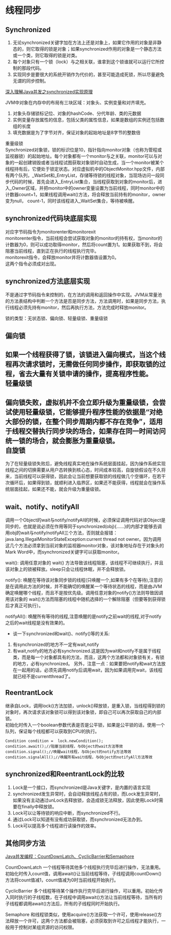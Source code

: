 线程同步
==================================
Synchronized
-----------------------------

1.  无论synchronized关键字加在方法上还是对象上，如果它作用的对象是非静态的，则它取得的锁是对象；如果synchronized作用的对象是一个静态方法或一个类，则它取得的锁是对类。 
2. 每个对象只有一个锁（lock）与之相关联，谁拿到这个锁谁就可以运行它所控制的那段代码。 
3. 实现同步是要很大的系统开销作为代价的，甚至可能造成死锁，所以尽量避免无谓的同步控制。   

<a href="https://blog.csdn.net/javazejian/article/details/72828483">深入理解Java并发之synchronized实现原理</a>       

JVM中对象在内存中的布局有三块区域：对象头、实例变量和对齐填充。      

1. 对象头存储锁标记位、对象的hashCode、分代年龄、类的元数据
2. 实例变量存放属性的信息，包括父类的属性信息，如果是数组的实例还包括数组的长度
3. 填充数据是为了字节对齐，保证对象的起始地址是8字节的整数倍        

重量级锁        
Synchronized对象锁，锁的标识位是10，指针指向monitor对象（也称为管程或监视器锁）的起始地址。每个对象都有一个monitor与之关联，monitor可以与对象的一起创建销毁或者当线程试图获取对象锁时自动生成，当一个monitor被某个线程持有后，它便处于锁定状态。对应虚拟机中的ObjectMonitor.hpp文件，内部有两个队列，_WaitSet和_EntryList，存储等待锁的线程对象，当现场访问一段同步代码的时候，首先会进入_EntryList集合，当线程获取到对象的monitor后，进入_Owner区域，并把monitor中的owner变量设置为当前线程，同时monitor中的计数器count+1，如果线程调用wait()方法，将会释放当前持有的monitor，owner变为null， count-1，同时该线程进入_WaitSet集合，等待被唤醒。        

synchronized代码块底层实现        
---------------------
对应字节码指令为monitorenter和monitorexit        
monitorenter指令，当前线程会尝试获取对象的monitor的持有权，当monitor的计数器为0，则可以成功取得monitor，然后将count置为1。如果获取不到，将会阻塞当前线程，直到正在执行的线程执行完毕。      
monitorexit指令，会释放monitor并将计数器值设置为0。     
这两个指令必须成对出现。       

synchronized方法底层实现
-------------------------
不是通过字节码指令来控制的，在方法的调用和返回操作中实现。JVM从常量池的方法表结构中判断一个方法是否是同步方法，方法调用时，如果是同步方法，执行线程必须先持有monitor，然后再执行方法，方法完成时释放monitor。


锁的类型：无状态锁、偏向锁、轻量级锁、重量级锁

偏向锁
------------------
如果一个线程获得了锁，该锁进入偏向模式，当这个线程再次请求锁时，无需做任何同步操作，即获取锁的过程，省去大量有关锁申请的操作，提高程序性能。        
轻量级锁
------------------
偏向锁失败，虚拟机并不会立即升级为重量级锁，会尝试使用轻量级锁，它能够提升程序性能的依据是“对绝大部份的锁，在整个同步周期内都不存在竞争”，适用于线程交替执行同步块的场合，如果存在同一时间访问统一锁的场合，就会膨胀为重量级锁。         
自旋锁
-------------------
为了在轻量级锁失败后，避免线程真实地在操作系统层面挂起，因为操作系统实现线程之间的切换需要从用户态转换到核心态，时间成本较高，自旋锁假设在不久将来，当前线程可以获得锁，因此会让当前想要获取锁的线程做几个空循环，在若干次循环后，如果得到锁，就顺利进入临界区，如果还不能获得，线程就会在操作系统层面挂起，如果还不能，就会升级为重量级锁。     

wait、notify、notifyAll
--------------------------
调用一个Object的wait与notify/notifyAll的时候，必须保证调用代码对该Object是同步的，也就是说必须在作用等同于synchronized(obj){......}的内部才能够去调用obj的wait与notify/notifyAll三个方法，否则就会报错：
java.lang.IllegalMonitorStateException:current thread not owner。因为调用这几个方法必须拿到当前对象的监视器monitor对象，该对象地址存在于对象头的Mark Word中，而synchronized关键字可以获取monitor。     
  
  
wait():
调用任意对象的 wait() 方法导致该线程阻塞，该线程不可继续执行，并且该对象上的锁被释放。sleep只会让线程休眠，并不会释放锁。     

notify():
唤醒在等待该对象同步锁的线程(只唤醒一个,如果有多个在等待),注意的是在调用此方法的时候，并不能确切的唤醒某一个等待状态的线程，而是由JVM确定唤醒哪个线程，而且不是按优先级。调用任意对象的notify()方法则导致因调用该对象的 wait()方法而阻塞的线程中随机选择的一个解除阻塞（但要等到获得锁后才真正可执行）。

notifyAll():
唤醒所有等待的线程,注意唤醒的是notify之前wait的线程,对于notify之后的wait线程是没有效果的。


* 谈一下synchronized和wait()、notify()等的关系:

1. 有synchronized的地方不一定有wait,notify
2. 有wait,notify的地方必有synchronized.这是因为wait和notify不是属于线程类，而是每一个对象都具有的方法，而且，这两个方法都和对象锁有关，有锁的地方，必有synchronized。
另外，注意一点：如果要把notify和wait方法放在一起用的话，必须先调用notify后调用wait，因为如果调用完wait，该线程就已经不是currentthread了。  

ReentrantLock
---------------------------------------
继承自Lock，调用lock()方法加锁，unlock()释放锁，是重入锁，当线程得到锁的对象时，再次请求该对象锁可以得到该对象锁，即自己可以再次获取自己的内部锁。          
初始化时传入一个boolean参数代表是否是公平锁，如果是公平锁的话，使用一个队列，保证每个线程都可以获取到CPU的执行。
         
	Condition condition =  lock.newCondition();
	condition.await();//阻塞当前线程，与Object的wait方法等效
	condition.signal();//唤醒wait线程，与Object的notify方法等效
	condition.signalAll();//唤醒所有wait线程，与Object的notifyAll方法等效


synchronized和ReentrantLock的比较
------------------------------------
1. Lock是一个接口，而synchronized是Java关键字，是内置的语言实现         
2. synchronized发生异常时，会自动释放线程占有的锁，而Lock发生异常时，如果没有主动通过unLock去释放锁，会造成锁无法释放，因此使用Lock时需要在finally中释放锁。        
3. Lock可以让等待锁的响应中断，而synchronized不行。          
4. 通过Lock可以知道有没有成功获取锁，而synchronized无法办到。      
5. Lock可以提高多个线程进行读操作的效率。  


其他同步方法   
------------------------------
<a href="https://www.cnblogs.com/dolphin0520/p/3920397.html">Java并发编程：CountDownLatch、CyclicBarrier和Semaphore</a>

CountDownLatch 一个线程等待其他多个线程执行完毕后进行操作，无法重用。初始化时传入count值，调用await()让当前线程等待，子线程调用countDown()方法将count值减1，count值减为0时当前线程开始执行。

CyclicBarrier 多个线程等待某个操作执行完毕后进行操作，可以重用。初始化传入同时执行的子线程数，在子线程中调用await()方法让当前线程等待，当所有的子线程都调用await()方法后，所有的子线程同时开始执行。

Semaphore 和线程锁类似，使用acquire()方法获取一个许可，使用release()方法释放一个许可，这两个方法都会被阻塞，必须获取到许可之后线程才能执行，一般用于控制对某组资源的访问权限。